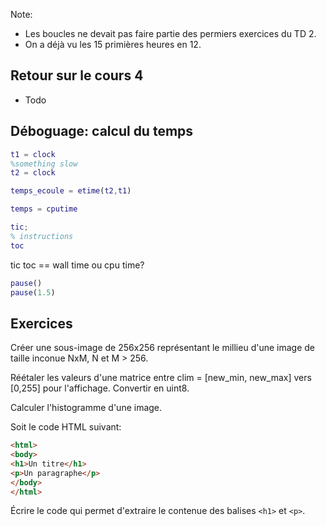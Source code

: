 Note:
 * Les boucles ne devait pas faire partie des permiers exercices du TD 2.
 * On a déjà vu les 15 primières heures en 12.

## Retour sur le cours 4
 * Todo

## Déboguage: calcul du temps


``` Matlab
t1 = clock
%something slow
t2 = clock

temps_ecoule = etime(t2,t1)
```

``` Matlab
temps = cputime
```

``` Matlab
tic;
% instructions      
toc
```

tic toc == wall time ou cpu time?

``` Matlab
pause()
pause(1.5)
```

## Exercices

Créer une sous-image de 256x256 représentant le millieu d'une image de taille inconue NxM, N et M > 256.

Réétaler les valeurs d'une matrice entre clim = [new_min, new_max] vers [0,255] pour l'affichage. Convertir en uint8.

Calculer l'histogramme d'une image.

Soit le code HTML suivant:
``` HTML
<html>
<body>
<h1>Un titre</h1>
<p>Un paragraphe</p>
</body>
</html>
```
Écrire le code qui permet d'extraire le contenue des balises ```<h1>``` et ```<p>```.






